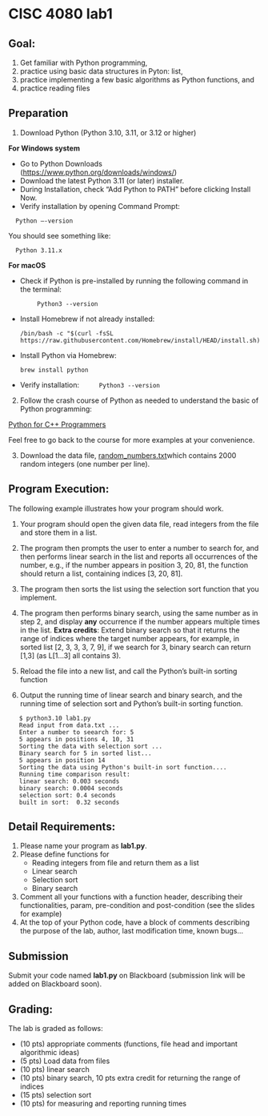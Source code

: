 
# CISC 4080 lab1

## Goal:

1. Get familiar with Python programming,
2. practice using basic data structures in Pyton: list,
3. practice implementing a few basic algorithms as Python functions, and
4. practice reading files 
   
## Preparation

1. Download Python (Python 3.10, 3.11, or 3.12 or higher) 

**For Windows system**

 * Go to Python Downloads (https://www.python.org/downloads/windows/)
 * Download the latest Python 3.11 (or later) installer.
 * During Installation, check “Add Python to PATH” before clicking Install Now.
 * Verify installation by opening Command Prompt:
 ```
   Python —-version
```
  You should see something like:

 ```
   Python 3.11.x
   ```	

**For macOS**
  * Check if Python is pre-installed by running the following command in the terminal:
```
		Python3 --version
```
  * Install Homebrew if not already installed:
    ```
    /bin/bash -c "$(curl -fsSL https://raw.githubusercontent.com/Homebrew/install/HEAD/install.sh)"
    ```
 * Install Python via Homebrew:
   ```
   brew install python
   ```
 * Verify installation:
       ```		Python3 --version
       ```
2. Follow the crash course of Python as needed to understand the basic of Python programming:

 [Python for C++ Programmers](https://python.pages.doc.ic.ac.uk/cpp/lessons/cpp/01-intro/index.html)

Feel free to go back to the course for more examples at your convenience. 

3. Download the data file, [random_numbers.txt](https://github.com/CISC4080/lab1Python/blob/main/random_numbers.txt)which contains 2000 random integers (one number per line).
   
## Program Execution:

The following example illustrates how your program should work.

1. Your program should open the given data file,  read integers from the file and store them in a list.

2. The program then prompts the user to enter a number to search for, and then performs linear search in the list and reports all occurrences of the number, e.g., if the number appears in position 3, 20, 81, the function should return a list, containing indices [3, 20, 81]. 

3.  The program then sorts the list using the selection sort function that you implement.

4.  The program then performs binary search, using the same number as in step 2, and display **any** occurrence if the number appears multiple times in the list.
    **Extra credits**: Extend binary search so that it returns the range of indices where the target number appears, for example, in sorted list [2, 3, 3, 3, 7, 9], if we search for 3, binary search can return [1,3] (as L[1…3] all contains 3). 

5.  Reload the file into a new list, and call the Python’s built-in sorting function 

6.  Output the running time of linear search and binary search, and the running time of selection sort and Python’s built-in sorting function. 


```
   $ python3.10 lab1.py
   Read input from data.txt ...
   Enter a number to seearch for: 5
   5 appears in positions 4, 10, 31 
   Sorting the data with selection sort ...
   Binary search for 5 in sorted list... 
   5 appears in position 14
   Sorting the data using Python's built-in sort function....
   Running time comparison result:
   linear search: 0.003 seconds
   binary search: 0.0004 seconds
   selection sort: 0.4 seconds
   built in sort:  0.32 seconds
```

## Detail Requirements:
1. Please name your program as **lab1.py**.
2. Please define functions for 
   * Reading integers from file and return them as a list
   * Linear search
   * Selection sort
   * Binary search
3. Comment all your functions with a function header, describing their functionalities, param, pre-condition and post-condition (see the slides for example)
4. At the top of your Python code, have a block of comments describing the purpose of the lab, author, last modification time, known bugs…   


## Submission

Submit your code named **lab1.py** on Blackboard (submission link will be added on Blackboard soon). 


## Grading:

The lab is graded as follows: 
* (10 pts) appropriate comments (functions, file head and important algorithmic ideas)
* (5 pts) Load data from files
* (10 pts) linear search
* (10 pts) binary search, 10 pts extra credit for returning the range of indices 
* (15 pts) selection sort
* (10 pts) for measuring and reporting running times
  
